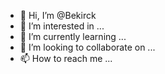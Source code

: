 - 👋 Hi, I’m @Bekirck
- 👀 I’m interested in ...
- 🌱 I’m currently learning ...
- 💞️ I’m looking to collaborate on ...
- 📫 How to reach me ...

<!---
Bekirck/Bekirck is a ✨ special ✨ repository because its `README.md` (this file) appears on your GitHub profile.
You can click the Preview link to take a look at your changes.
--->
